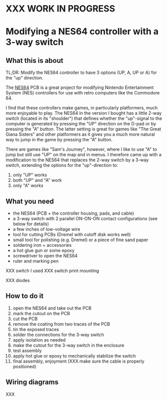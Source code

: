 # XXX WORK IN PROGRESS

# Modifying a NES64 controller with a 3-way switch

## What this is about

TL;DR: Modify the NES64 controller to have 3 options (UP, A, UP or A) for the "up" direction.

The [NES64](https://nes64.pryds.eu/) PCB is a great project
for modifying Nintendo Entertainment System (NES) controllers for use
with retro computers like the Commodore 64.

I find that these controllers make games, in particularly platformers, much
more enjoyable to play. The NES64 in the version I bought has a little 2-way
switch (located in its "shoulder") that defines whether the "up"-signal to the
computer is generated by pressing the "UP" direction on the D-pad or by
pressing the "A" button. The latter setting is great for games like "The Great
Giana Sisters" and other platformers as it gives you a much more natural way to
jump in the game by pressing the "A" button.

There are games like "Sam's Journey", however, where I like to use "A" to jump
but still use "UP" on the map and in menus. I therefore came up with a modification
to the NES64 that replaces the 2-way switch by a 3-way switch, extending the
options for the "up"-direction to:

1. only "UP" works
1. both "UP" and "A" work
1. only "A" works

## What you need

* the NES64 (PCB + the controller housing, pads, and cable)
* a 3-way switch with 2 parallel ON-ON-ON contact configurations (see below for details)
* a few inches of low-voltage wire
* tool for cutting PCBs (Dremel with cutoff disk works well)
* small tool for polishing (e.g. Dremel) or a piece of fine sand paper
* soldering iron + accessories
* a hot glue gun or some epoxy
* screwdriver to open the NES64
* ruler and marking pen

XXX switch I used
XXX switch print mounting

XXX diodes

## How to do it

1. open the NES64 and take out the PCB
1. mark the cutout on the PCB
1. cut the PCB
1. remove the coating from two traces of the PCB
1. tin the exposed traces
1. solder the connections for the 3-way switch
1. apply isolation as needed
1. make the cutout for the 3-way switch in the enclosure
1. test assembly
1. apply hot glue or epoxy to mechanically stabilize the switch
1. final assembly, enjoyment (XXX make sure the cable is properly positioned)

## Wiring diagrams

XXX


